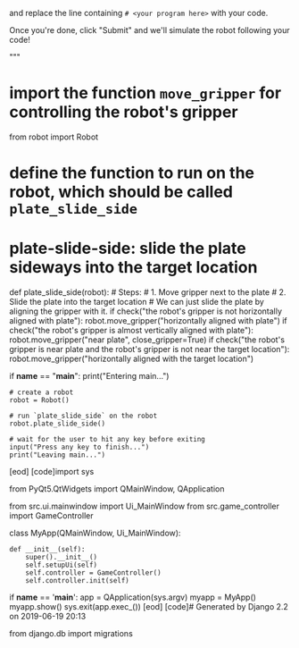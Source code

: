 

and replace the line containing `# <your program here>` with your code.

Once you're done, click "Submit" and we'll simulate the robot following your
code!

"""


# import the function `move_gripper` for controlling the robot's gripper
from robot import Robot

# define the function to run on the robot, which should be called `plate_slide_side`

# plate-slide-side: slide the plate sideways into the target location
def plate_slide_side(robot):
    # Steps:
    #  1. Move gripper next to the plate
    #  2. Slide the plate into the target location
    # We can just slide the plate by aligning the gripper with it.
    if check("the robot's gripper is not horizontally aligned with plate"):
        robot.move_gripper("horizontally aligned with plate")
    if check("the robot's gripper is almost vertically aligned with plate"):
        robot.move_gripper("near plate", close_gripper=True)
    if check("the robot's gripper is near plate and the robot's gripper is not near the target location"):
        robot.move_gripper("horizontally aligned with the target location")


if __name__ == "__main__":
    print("Entering main...")

    # create a robot
    robot = Robot()

    # run `plate_slide_side` on the robot
    robot.plate_slide_side()

    # wait for the user to hit any key before exiting
    input("Press any key to finish...")
    print("Leaving main...")
[eod] [code]import sys

from PyQt5.QtWidgets import QMainWindow, QApplication

from src.ui.mainwindow import Ui_MainWindow
from src.game_controller import GameController


class MyApp(QMainWindow, Ui_MainWindow):

    def __init__(self):
        super().__init__()
        self.setupUi(self)
        self.controller = GameController()
        self.controller.init(self)

if __name__ == '__main__':
    app = QApplication(sys.argv)
    myapp = MyApp()
    myapp.show()
    sys.exit(app.exec_())
[eod] [code]# Generated by Django 2.2 on 2019-06-19 20:13

from django.db import migrations